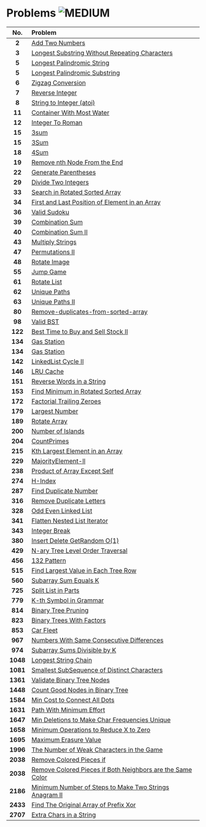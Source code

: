 # Problems ![MEDIUM](https://img.shields.io/badge/-MEDIUM-ffa116?style=for-the-badge&logo=LeetCode&logoColor=white)

| **No.**  | **Problem**                                                                                                                                         |
| :------: | :-------------------------------------------------------------------------------------------------------------------------------------------------- |
|  **2**   | [Add Two Numbers](2.%20Add%20Two%20Numbers/)                                                                                                        |
|  **3**   | [Longest Substring Without Repeating Characters](3.%20Longest%20Substring%20Without%20Repeating%20Characters/)                                      |
|  **5**   | [Longest Palindromic String](5.%20Longest%20Palindromic%20String/)                                                                                  |
|  **5**   | [Longest Palindromic Substring](5.%20Longest%20Palindromic%20Substring/)                                                                            |
|  **6**   | [Zigzag Conversion](6.%20Zigzag%20Conversion/)                                                                                                      |
|  **7**   | [Reverse Integer](7.%20Reverse%20Integer/)                                                                                                          |
|  **8**   | [String to Integer (atoi)](<8.%20String%20to%20Integer%20(atoi)/>)                                                                                  |
|  **11**  | [Container With Most Water](11.%20Container%20With%20Most%20Water/)                                                                                 |
|  **12**  | [Integer To Roman](12.%20Integer%20To%20Roman/)                                                                                                     |
|  **15**  | [3sum](15.%203sum/)                                                                                                                                 |
|  **15**  | [3Sum](15.3Sum/)                                                                                                                                    |
|  **18**  | [4Sum](18.%204Sum/)                                                                                                                                 |
|  **19**  | [Remove nth Node From the End](19.%20Remove%20nth%20Node%20From%20the%20End/)                                                                       |
|  **22**  | [Generate Parentheses](22.%20Generate%20Parentheses/)                                                                                               |
|  **29**  | [Divide Two Integers](29.%20Divide%20Two%20Integers/)                                                                                               |
|  **33**  | [Search in Rotated Sorted Array](33.%20Search%20in%20Rotated%20Sorted%20Array/)                                                                     |
|  **34**  | [First and Last Position of Element in an Array](34.%20First%20and%20Last%20Position%20of%20Element%20in%20an%20Array/)                             |
|  **36**  | [Valid Sudoku](36.%20Valid%20Sudoku/)                                                                                                               |
|  **39**  | [Combination Sum](39.%20Combination%20Sum/)                                                                                                         |
|  **40**  | [Combination Sum II](40.%20Combination%20Sum%20II/)                                                                                                 |
|  **43**  | [Multiply Strings](43.%20Multiply%20Strings/)                                                                                                       |
|  **47**  | [Permutations II](47.%20Permutations%20II/)                                                                                                         |
|  **48**  | [Rotate Image](48.%20Rotate%20Image/)                                                                                                               |
|  **55**  | [Jump Game](55.%20Jump%20Game/)                                                                                                                     |
|  **61**  | [Rotate List](61.%20Rotate%20List/)                                                                                                                 |
|  **62**  | [Unique Paths](62.%20Unique%20Paths/)                                                                                                               |
|  **63**  | [Unique Paths II](63.%20Unique%20Paths%20II/)                                                                                                       |
|  **80**  | [Remove-duplicates-from-sorted-array](80.%20Remove-duplicates-from-sorted-array/)                                                                   |
|  **98**  | [Valid BST](98.%20Valid%20BST/)                                                                                                                     |
| **122**  | [Best Time to Buy and Sell Stock II](122.%20Best%20Time%20to%20Buy%20and%20Sell%20Stock%20II/)                                                      |
| **134**  | [Gas Station](134.%20Gas%20Station/)                                                                                                                |
| **134**  | [Gas Station](134.Gas%20Station/)                                                                                                                   |
| **142**  | [LinkedList Cycle II](142.%20LinkedList%20Cycle%20II/)                                                                                              |
| **146**  | [LRU Cache](146.%20LRU%20Cache/)                                                                                                                    |
| **151**  | [Reverse Words in a String](151.%20Reverse%20Words%20in%20a%20String/)                                                                              |
| **153**  | [Find Minimum in Rotated Sorted Array](153.%20Find%20Minimum%20in%20Rotated%20Sorted%20Array/)                                                      |
| **172**  | [Factorial Trailing Zeroes](172.%20Factorial%20Trailing%20Zeroes/)                                                                                  |
| **179**  | [Largest Number](179.%20Largest%20Number/)                                                                                                          |
| **189**  | [Rotate Array](189.%20Rotate%20Array/)                                                                                                              |
| **200**  | [Number of Islands](200.%20Number%20of%20Islands/)                                                                                                  |
| **204**  | [CountPrimes](204.CountPrimes/)                                                                                                                     |
| **215**  | [Kth Largest Element in an Array](215.%20Kth%20Largest%20Element%20in%20an%20Array/)                                                                |
| **229**  | [MajorityElement-ll](229.%20MajorityElement-ll/)                                                                                                    |
| **238**  | [Product of Array Except Self](238.%20Product%20of%20Array%20Except%20Self/)                                                                        |
| **274**  | [H-Index](274.%20H-Index/)                                                                                                                          |
| **287**  | [Find Duplicate Number](287.%20Find%20Duplicate%20Number/)                                                                                          |
| **316**  | [Remove Duplicate Letters](316.%20Remove%20Duplicate%20Letters/)                                                                                    |
| **328**  | [Odd Even Linked List](328.%20Odd%20Even%20Linked%20List/)                                                                                          |
| **341**  | [Flatten Nested List Iterator](341.%20Flatten%20Nested%20List%20Iterator/)                                                                          |
| **343**  | [Integer Break](343.%20Integer%20Break/)                                                                                                            |
| **380**  | [Insert Delete GetRandom O(1)](<380.%20Insert%20Delete%20GetRandom%20O(1)/>)                                                                        |
| **429**  | [N-ary Tree Level Order Traversal](429.%20N-ary%20Tree%20Level%20Order%20Traversal/)                                                                |
| **456**  | [132 Pattern](456.%20132%20Pattern/)                                                                                                                |
| **515**  | [Find Largest Value in Each Tree Row](515.%20Find%20Largest%20Value%20in%20Each%20Tree%20Row/)                                                      |
| **560**  | [Subarray Sum Equals K](560.%20Subarray%20Sum%20Equals%20K/)                                                                                        |
| **725**  | [Split List in Parts](725.%20Split%20List%20in%20Parts/)                                                                                            |
| **779**  | [K-th Symbol in Grammar](779.%20K-th%20Symbol%20in%20Grammar/)                                                                                      |
| **814**  | [Binary Tree Pruning](814.%20Binary%20Tree%20Pruning/)                                                                                              |
| **823**  | [Binary Trees With Factors](823.%20Binary%20Trees%20With%20Factors/)                                                                                |
| **853**  | [Car Fleet](853.%20Car%20Fleet/)                                                                                                                    |
| **967**  | [Numbers With Same Consecutive Differences](967.%20Numbers%20With%20Same%20Consecutive%20Differences/)                                              |
| **974**  | [Subarray Sums Divisible by K](974.%20Subarray%20Sums%20Divisible%20by%20K/)                                                                        |
| **1048** | [Longest String Chain](1048.%20Longest%20String%20Chain/)                                                                                           |
| **1081** | [Smallest SubSequence of Distinct Characters](1081.%20Smallest%20SubSequence%20of%20Distinct%20Characters/)                                         |
| **1361** | [Validate Binary Tree Nodes](1361.%20Validate%20Binary%20Tree%20Nodes/)                                                                             |
| **1448** | [Count Good Nodes in Binary Tree](1448.%20Count%20Good%20Nodes%20in%20Binary%20Tree/)                                                               |
| **1584** | [Min Cost to Connect All Dots](1584.%20Min%20Cost%20to%20Connect%20All%20Dots/)                                                                     |
| **1631** | [Path With Minimum Effort](1631.%20Path%20With%20Minimum%20Effort/)                                                                                 |
| **1647** | [Min Deletions to Make Char Frequencies Unique](1647.%20Min%20Deletions%20to%20Make%20Char%20Frequencies%20Unique/)                                 |
| **1658** | [Minimum Operations to Reduce X to Zero](1658.%20Minimum%20Operations%20to%20Reduce%20X%20to%20Zero/)                                               |
| **1695** | [Maximum Erasure Value](1695.%20Maximum%20Erasure%20Value/)                                                                                         |
| **1996** | [The Number of Weak Characters in the Game](1996.%20The%20Number%20of%20Weak%20Characters%20in%20the%20Game/)                                       |
| **2038** | [Remove Colored Pieces if](2038.%20Remove%20Colored%20Pieces%20if/)                                                                                 |
| **2038** | [Remove Colored Pieces if Both Neighbors are the Same Color](2038.%20Remove%20Colored%20Pieces%20if%20Both%20Neighbors%20are%20the%20Same%20Color/) |
| **2186** | [Minimum Number of Steps to Make Two Strings Anagram II](2186.%20Minimum%20Number%20of%20Steps%20to%20Make%20Two%20Strings%20Anagram%20II/)         |
| **2433** | [Find The Original Array of Prefix Xor](2433.%20Find%20The%20Original%20Array%20of%20Prefix%20Xor/)                                                 |
| **2707** | [Extra Chars in a String](2707.%20Extra%20Chars%20in%20a%20String/)                                                                                 |
